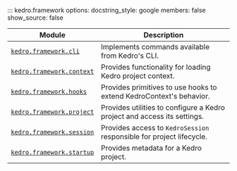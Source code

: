 ::: kedro.framework
    options:
      docstring_style: google
      members: false
      show_source: false


| Module                          | Description                                                                 |
|---------------------------------|-----------------------------------------------------------------------------|
| [`kedro.framework.cli`](kedro.framework.cli.md) | Implements commands available from Kedro's CLI.                          |
| [`kedro.framework.context`](kedro.framework.context.md) | Provides functionality for loading Kedro project context.               |
| [`kedro.framework.hooks`](kedro.framework.hooks.md) | Provides primitives to use hooks to extend KedroContext's behavior.     |
| [`kedro.framework.project`](kedro.framework.project.md) | Provides utilities to configure a Kedro project and access its settings.|
| [`kedro.framework.session`](kedro.framework.session.md) | Provides access to `KedroSession` responsible for project lifecycle.    |
| [`kedro.framework.startup`](kedro.framework.startup.md) | Provides metadata for a Kedro project.                                  |                       |
